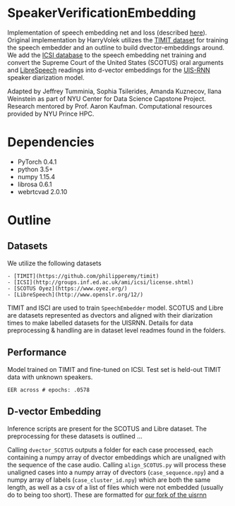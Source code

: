 # SpeakerVerificationEmbedding


Implementation of speech embedding net and loss (described [here](https://arxiv.org/pdf/1710.10467.pdf)). Original implementation by HarryVolek utilizes the [TIMIT dataset](https://github.com/philipperemy/timit) for training the speech embedder and an outline to build dvector-embeddings around. We add the [ICSI database](http://groups.inf.ed.ac.uk/ami/icsi/license.shtml) to the speech embedding net training and convert the Supreme Court of the United States (SCOTUS) oral arguments and [LibreSpeech](http://www.openslr.org/12/) readings into d-vector embeddings for the [UIS-RNN](https://github.com/google/uis-rnn) speaker diarization model. 

Adapted by Jeffrey Tumminia, Sophia Tsilerides, Amanda Kuznecov, Ilana Weinstein as part of NYU Center for Data Science Capstone Project. Research mentored by Prof. Aaron Kaufman. Computational resources provided by NYU Prince HPC.  


# Dependencies

* PyTorch 0.4.1
* python 3.5+
* numpy 1.15.4
* librosa 0.6.1
* webrtcvad 2.0.10


# Outline

## Datasets

We utilize the following datasets

    - [TIMIT](https://github.com/philipperemy/timit)
    - [ICSI](http://groups.inf.ed.ac.uk/ami/icsi/license.shtml)
    - [SCOTUS Oyez](https://www.oyez.org/)
    - [LibreSpeech](http://www.openslr.org/12/)
    
TIMIT and ISCI are used to train `SpeechEmbedder` model. SCOTUS and Libre are datasets represented as dvectors and aligned with their diarization times to make labelled datasets for the UISRNN. Details for data preprocessing & handling are in dataset level readmes found in the folders.
    
## Performance 

Model trained on TIMIT and fine-tuned on ICSI. Test set is held-out TIMIT data with unknown speakers.

```
EER across # epochs: .0578
```

## D-vector Embedding

Inference scripts are present for the SCOTUS and Libre dataset. The preprocessing for these datasets is outlined ...


Calling `dvector_SCOTUS` outputs a folder for each case processed, each containing a numpy array of dvector embeddings which are unaligned with the sequence of the case audio. Calling `align_SCOTUS.py` will process these unaligned cases into a numpy array of dvectors (`case_sequence.npy`) and a numpy array of labels (`case_cluster_id.npy`) which are both the same length, as well as a csv of a list of files which were not embedded (usually do to being too short). These are formatted for [our fork of the uisrnn](https://github.com/JeffT13/LegalUISRNN)